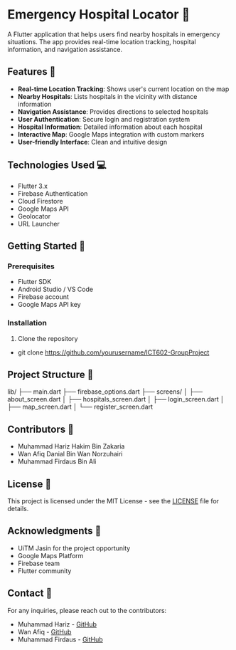 # Emergency Hospital Locator 🏥

A Flutter application that helps users find nearby hospitals in emergency situations. The app provides real-time location tracking, hospital information, and navigation assistance.

## Features 🌟

- **Real-time Location Tracking**: Shows user's current location on the map
- **Nearby Hospitals**: Lists hospitals in the vicinity with distance information
- **Navigation Assistance**: Provides directions to selected hospitals
- **User Authentication**: Secure login and registration system
- **Hospital Information**: Detailed information about each hospital
- **Interactive Map**: Google Maps integration with custom markers
- **User-friendly Interface**: Clean and intuitive design

## Technologies Used 💻

- Flutter 3.x
- Firebase Authentication
- Cloud Firestore
- Google Maps API
- Geolocator
- URL Launcher

## Getting Started 🚀

### Prerequisites

- Flutter SDK
- Android Studio / VS Code
- Firebase account
- Google Maps API key

### Installation

1. Clone the repository
- git clone https://github.com/yourusername/ICT602-GroupProject

## Project Structure 📁
lib/
├── main.dart
├── firebase_options.dart
├── screens/
│ ├── about_screen.dart
│ ├── hospitals_screen.dart
│ ├── login_screen.dart
│ ├── map_screen.dart
│ └── register_screen.dart


## Contributors 👥

- Muhammad Hariz Hakim Bin Zakaria
- Wan Afiq Danial Bin Wan Norzuhairi 
- Muhammad Firdaus Bin Ali

## License 📄

This project is licensed under the MIT License - see the [LICENSE](LICENSE) file for details.

## Acknowledgments 🙏

- UiTM Jasin for the project opportunity
- Google Maps Platform
- Firebase team
- Flutter community

## Contact 📧

For any inquiries, please reach out to the contributors:
- Muhammad Hariz - [GitHub](https://github.com/Atan0707)
- Wan Afiq - [GitHub](https://github.com/afiqq03)
- Muhammad Firdaus - [GitHub](https://github.com/Dausali23)
